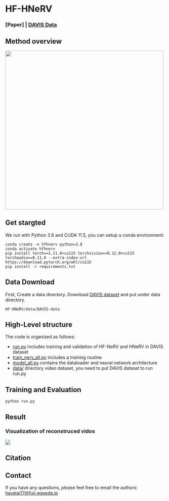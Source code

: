 # HF-HNeRV
### [Paper] | [DAVIS Data](https://davischallenge.org/)

## Method overview
<img src='./assets/HF-HNeRV_pipeline.png' height='500'>

## Get stargted
We run with Python 3.8 and CUDA 11.5, you can setup a conda environment:
```
conda create -n hfhnerv python=3.8
conda activate hfhnerv
pip install torch==1.11.0+cu115 torchvision==0.12.0+cu115 torchaudio==0.11.0 --extra-index-url  https://download.pytorch.org/whl/cu115
pip install -r requirements.txt
```

## Data Download
First, Create a data directory.
Download [DAVIS dataset](https://davischallenge.org/) and put under data directory.
```
HF-HNeRV/data/DAVIS-data
```

## High-Level structure
The code is organized as follows:
* [run.py](./run.py) includes training and validation of HF-NeRV and HNeRV in DAVIS dataset
* [train_nerv_all.py](./train_nerv_all.py) includes a training routine
* [model_all.py](./model_all.py) contains the dataloader and neural network architecture
* [data/](./data) directory video dataset, you need to put DAVIS dataset to run run.py

## Training and Evaluation
```
python run.py
```

## Result
### Visualization of reconstruced vidos
<img src='./assets/cat3.png'>

## Citation

## Contact
If you have any questions, please feel free to email the authors: hayatai17@fuji.waseda.jp
